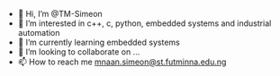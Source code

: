 - 👋 Hi, I’m @TM-Simeon
- 👀 I’m interested in c++, c, python, embedded systems and industrial automation
- 🌱 I’m currently learning embedded systems
- 💞️ I’m looking to collaborate on ...
- 📫 How to reach me mnaan.simeon@st.futminna.edu.ng

<!---
TM-Simeon/TM-Simeon is a ✨ special ✨ repository because its `README.md` (this file) appears on your GitHub profile.
You can click the Preview link to take a look at your changes.
--->
